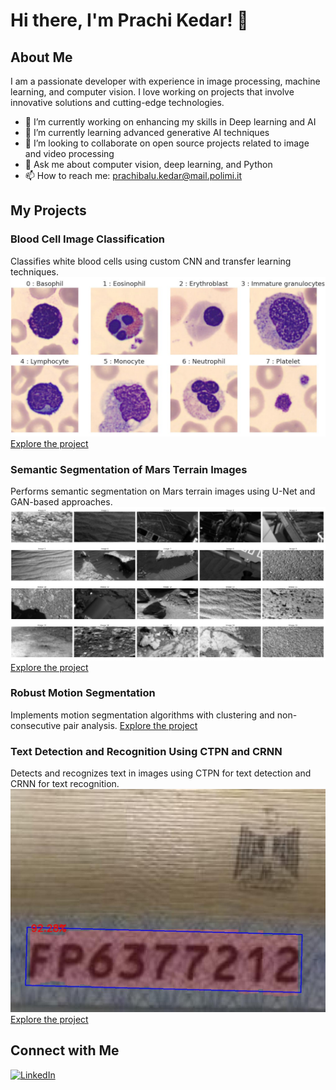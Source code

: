 # Hi there, I'm Prachi Kedar! 👋

## About Me
I am a passionate developer with experience in image processing, machine learning, and computer vision. I love working on projects that involve innovative solutions and cutting-edge technologies.

- 🔭 I’m currently working on enhancing my skills in Deep learning and AI
- 🌱 I’m currently learning advanced generative AI techniques
- 👯 I’m looking to collaborate on open source projects related to image and video processing
- 💬 Ask me about computer vision, deep learning, and Python
- 📫 How to reach me: prachibalu.kedar@mail.polimi.it

## My Projects
### Blood Cell Image Classification
Classifies white blood cells using custom CNN and transfer learning techniques.
![Blood Cell Images](https://github.com/prachi-kedar/Blood_Cell_Image_Classification/raw/main/images/blood_cells.jpg)
[Explore the project](https://github.com/prachi-kedar/Blood_Cell_Image_Classification)

### Semantic Segmentation of Mars Terrain Images
Performs semantic segmentation on Mars terrain images using U-Net and GAN-based approaches.
![Mars Terrain Images](https://github.com/prachi-kedar/Semantic_Segmentation_Mars_Terrain_Images/raw/main/images/mars_data_images.jpg)
[Explore the project](https://github.com/prachi-kedar/Semantic_Segmentation_Mars_Terrain_Images)

### Robust Motion Segmentation
Implements motion segmentation algorithms with clustering and non-consecutive pair analysis.
[Explore the project](https://github.com/prachi-kedar/Robust_Motion_Segmentation)

### Text Detection and Recognition Using CTPN and CRNN
Detects and recognizes text in images using CTPN for text detection and CRNN for text recognition.
![Text Detection Recognition Images](https://github.com/prachi-kedar/Text_Detection_Recognition-Using_CTPN_CRNN/blob/master/test_result/CustNID_19083600012.jpg)
[Explore the project](https://github.com/prachi-kedar/Text_Detection_Recognition-Using_CTPN_CRNN)

## Connect with Me
[![LinkedIn](https://img.shields.io/badge/LinkedIn-blue?style=flat-square&logo=linkedin&logoColor=white)](https://www.linkedin.com/in/prachi-kedar-681028184)
